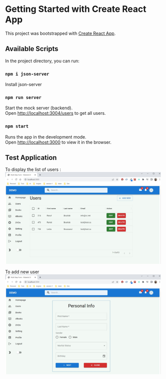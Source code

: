 # Getting Started with Create React App

This project was bootstrapped with [Create React App](https://github.com/facebook/create-react-app).

## Available Scripts

In the project directory, you can run:

### `npm i json-server`
Install json-server 

### `npm run server`

Start the mock server (backend).<br>
Open [http://localhost:3004/users](http://localhost:3004/users) to get all users.

### `npm start`

Runs the app in the development mode.<br>
Open [http://localhost:3000](http://localhost:3000) to view it in the browser.

## Test Application

To display the list of users :
![List users](./public/users.JPG)

To add new user
![Add user](./public/addUser.JPG)